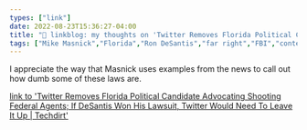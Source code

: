 ```yaml
---
types: ["link"]
date: 2022-08-23T15:36:27-04:00
title: "🔗 linkblog: my thoughts on 'Twitter Removes Florida Political Candidate Advocating Shooting Federal Agents; If DeSantis Won His Lawsuit, Twitter Would Need To Leave It Up | Techdirt'"
tags: ["Mike Masnick","Florida","Ron DeSantis","far right","FBI","content moderation"]
---
```

I appreciate the way that Masnick uses examples from the news to call out how dumb some of these laws are.
 

[link to 'Twitter Removes Florida Political Candidate Advocating Shooting Federal Agents; If DeSantis Won His Lawsuit, Twitter Would Need To Leave It Up | Techdirt'](https://www.techdirt.com/2022/08/23/twitter-removes-florida-political-candidate-advocating-shooting-federal-agents-if-desantis-won-his-lawsuit-theyd-need-to-leave-it-up/)
